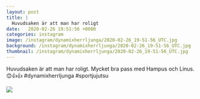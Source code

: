 ```yaml
---
layout: post
title: |
  Huvudsaken är att man har roligt
date:   2020-02-26 19:51:56 +0000
categories: instagram
image: /instagram/dynamixherrljunga/2020-02-26_19-51-56_UTC.jpg
background: /instagram/dynamixherrljunga/2020-02-26_19-51-56_UTC.jpg
thumbnail: /instagram/dynamixherrljunga/2020-02-26_19-51-56_UTC.jpg
---
```

Huvudsaken är att man har roligt. Mycket bra pass med Hampus och Linus. 😊👍👍 #dynamixherrljunga #sportjujutsu



<img src='/www-dynamix-herrljunga/instagram/dynamixherrljunga/2020-02-26_19-51-56_UTC.jpg' class='img-fluid' />
